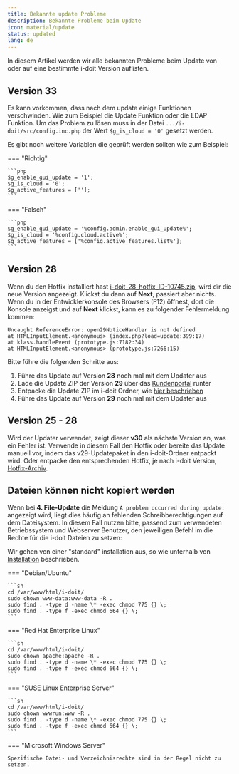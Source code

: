 ```yaml
---
title: Bekannte update Probleme
description: Bekannte Probleme beim Update
icon: material/update
status: updated
lang: de
---
```


In diesem Artikel werden wir alle bekannten Probleme beim Update von oder auf eine bestimmte i-doit Version auflisten.

## Version 33

Es kann vorkommen, dass nach dem update einige Funktionen verschwinden. Wie zum Beispiel die Update Funktion oder die LDAP Funktion. Um das Problem zu lösen muss in der Datei `.../i-doit/src/config.inc.php`
der Wert `$g_is_cloud = '0'` gesetzt werden.

Es gibt noch weitere Variablen die geprüft werden sollten wie zum Beispiel:

=== "Richtig"

    ```php
    $g_enable_gui_update = '1';
    $g_is_cloud = '0';
    $g_active_features = [''];
    ```

=== "Falsch"

    ```php
    $g_enable_gui_update = '%config.admin.enable_gui_update%';
    $g_is_cloud = '%config.cloud.active%';
    $g_active_features = ['%config.active_features.list%'];
    ```

## Version 28

Wenn du den Hotfix installiert hast [i-doit_28_hotfix_ID-10745.zip](../hotfixes/hotfix-archive/v28.md#wrong-i-doit-version-is-downloaded-at-updater), wird dir die neue Version angezeigt. Klickst du dann auf **Next**, passiert aber nichts. Wenn du in der Entwicklerkonsole des Browsers (F12) öffnest, dort die Konsole anzeigst und auf **Next** klickst, kann es zu folgender Fehlermeldung kommen:
<!-- cSpell:disable -->
```shell
Uncaught ReferenceError: open29NoticeHandler is not defined
at HTMLInputElement.<anonymous> (index.php?load=update:399:17)
at klass.handleEvent (prototype.js:7182:34)
at HTMLInputElement.<anonymous> (prototype.js:7266:15)
```
<!-- cSpell:enable -->
Bitte führe die folgenden Schritte aus:

1. Führe das Update auf Version **28** noch mal mit dem Updater aus
2. Lade die Update ZIP der Version **29** über das [Kundenportal](../kundenportal.md) runter
3. Entpacke die Update ZIP im i-doit Ordner, wie [hier beschrieben](../../wartung-und-betrieb/update-einspielen.md#update-über-die-konsole-vorbereiten)
4. Führe das Update auf Version **29** noch mal mit dem Updater aus

## Version 25 - 28

Wird der Updater verwendet, zeigt dieser **v30** als nächste Version an, was ein Fehler ist.
Verwende in diesem Fall den Hotfix oder bereite das Update manuell vor, indem das v29-Updatepaket in den i-doit-Ordner entpackt wird.
Oder entpacke den entsprechenden Hotfix, je nach i-doit Version, [Hotfix-Archiv](../hotfixes/hotfix-archiv/index.md).

## Dateien können nicht kopiert werden

Wenn bei **4. File-Update** die Meldung `A problem occurred during update:` angezeigt wird, liegt dies häufig an fehlenden Schreibberechtigungen auf dem Dateisystem.
In diesem Fall nutzen bitte, passend zum verwendeten Betriebssystem und Webserver Benutzer, den jeweiligen Befehl im die Rechte für die i-doit Dateien zu setzen:

Wir gehen von einer "standard" installation aus, so wie unterhalb von [Installation](../../installation/index.md) beschrieben.

=== "Debian/Ubuntu"

    ```sh
    cd /var/www/html/i-doit/
    sudo chown www-data:www-data -R .
    sudo find . -type d -name \* -exec chmod 775 {} \;
    sudo find . -type f -exec chmod 664 {} \;
    ```

=== "Red Hat Enterprise Linux"

    ```sh
    cd /var/www/html/i-doit/
    sudo chown apache:apache -R .
    sudo find . -type d -name \* -exec chmod 775 {} \;
    sudo find . -type f -exec chmod 664 {} \;
    ```

=== "SUSE Linux Enterprise Server"

    ```sh
    cd /var/www/html/i-doit/
    sudo chown wwwrun:www -R .
    sudo find . -type d -name \* -exec chmod 775 {} \;
    sudo find . -type f -exec chmod 664 {} \;
    ```

=== "Microsoft Windows Server"

    Spezifische Datei- und Verzeichnisrechte sind in der Regel nicht zu setzen.
